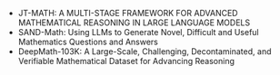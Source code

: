 - JT-MATH: A MULTI-STAGE FRAMEWORK FOR ADVANCED MATHEMATICAL REASONING IN LARGE LANGUAGE MODELS
- SAND-Math: Using LLMs to Generate Novel, Difficult and Useful Mathematics Questions and Answers
- DeepMath-103K: A Large-Scale, Challenging, Decontaminated, and Verifiable Mathematical Dataset for Advancing Reasoning
